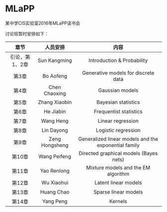 # MLaPP
某中学CIS实验室2016年MLaPP读书会

讨论班暂时安排如下：

| 章节 | 人员安排 | 内容 |
| :---: | :---: | :---: |
| 引论，第1、2章 | Sun Kangming | Introduction & Probability |
| 第3章 | Bo Aofeng| Generative models for discrete data |
| 第4章 | Chen Chaoxing | Gaussian models |
| 第5章 | Zhang Xiaobin | Bayesian statistics |
| 第6章 | He Jiabin | Frequentist statistics |
| 第7章 | Wang Heng | Linear regression |
| 第8章 | Lin Dayong | Logistic regression |
| 第9章 | Zeng Hongsheng | Generalized linear models and the exponential family |
| 第10章 | Wang Peifeng | Directed graphical models (Bayes nets) |
| 第11章 | Yao Renlong | Mixture models and the EM algorithm |
| 第12章 | Wu Xiaohui | Latent linear models |
| 第13章 | Huang Chao | Sparse linear models |
| 第14章 | Yang Peng | Kernels |
